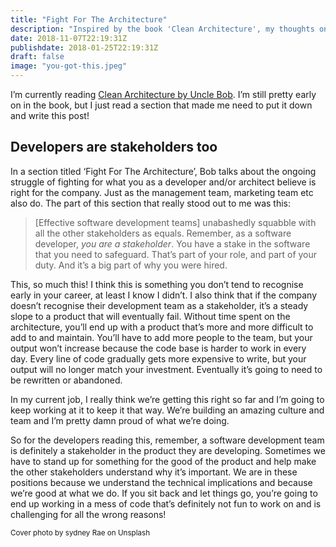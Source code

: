 ```yaml
---
title: "Fight For The Architecture"
description: "Inspired by the book 'Clean Architecture', my thoughts on why developers are stakeholders too"
date: 2018-11-07T22:19:31Z
publishdate: 2018-01-25T22:19:31Z
draft: false
image: "you-got-this.jpeg"
---
```

I’m currently reading [Clean Architecture by Uncle Bob](https://www.amazon.co.uk/Clean-Architecture-Craftsmans-Software-Structure/dp/0134494164). I’m still pretty early on in the book, but I just read a section that made me need to put it down and write this post!

## Developers are stakeholders too
In a section titled ‘Fight For The Architecture’, Bob talks about the ongoing struggle of fighting for what you as a developer and/or architect believe is right for the company. Just as the management team, marketing team etc also do. The part of this section that really stood out to me was this:

> [Effective software development teams] unabashedly squabble with all the other stakeholders as equals. Remember, as a software developer, *you are a stakeholder*. You have a stake in the software that you need to safeguard. That’s part of your role, and part of your duty. And it’s a big part of why you were hired.

This, so much this! I think this is something you don’t tend to recognise early in your career, at least I know I didn’t. I also think that if the company doesn’t recognise their development team as a stakeholder, it’s a steady slope to a product that will eventually fail. Without time spent on the architecture, you’ll end up with a product that’s more and more difficult to add to and maintain. You’ll have to add more people to the team, but your output won’t increase because the code base is harder to work in every day. Every line of code gradually gets more expensive to write, but your output will no longer match your investment. Eventually it’s going to need to be rewritten or abandoned. 

In my current job, I really think we’re getting this right so far and I’m going to keep working at it to keep it that way. We’re building an amazing culture and team and I’m pretty damn proud of what we’re doing. 

So for the developers reading this, remember, a software development team is definitely a stakeholder in the product they are developing. Sometimes we have to stand up for something for the good of the product and help make the other stakeholders understand why it’s important. We are in these positions because we understand the technical implications and because we’re good at what we do. If you sit back and let things go, you’re going to end up working in a mess of code that’s definitely not fun to work on and is challenging for all the wrong reasons!

<sup>Cover photo by sydney Rae on Unsplash</sup>